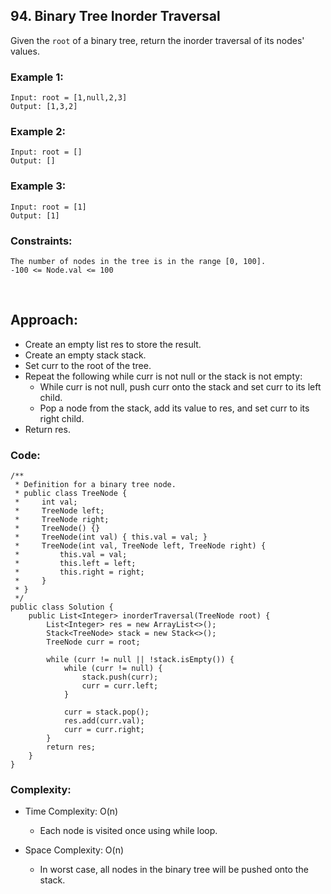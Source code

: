 ## 94. Binary Tree Inorder Traversal    
  
Given the ```root``` of a binary tree, return the inorder traversal of its nodes' values.    
 
### Example 1:    
```
Input: root = [1,null,2,3]
Output: [1,3,2]
```    

### Example 2:  
```
Input: root = []
Output: []
```   

### Example 3:   
```
Input: root = [1]
Output: [1]
```     

### Constraints:   
```
The number of nodes in the tree is in the range [0, 100].
-100 <= Node.val <= 100
```   

<br>   

## Approach:   

* Create an empty list res to store the result.
* Create an empty stack stack.
* Set curr to the root of the tree.
* Repeat the following while curr is not null or the stack is not empty:
    * While curr is not null, push curr onto the stack and set curr to its left child.
    * Pop a node from the stack, add its value to res, and set curr to its right child.
* Return res.   

### Code:   
```
/**
 * Definition for a binary tree node.
 * public class TreeNode {
 *     int val;
 *     TreeNode left;
 *     TreeNode right;
 *     TreeNode() {}
 *     TreeNode(int val) { this.val = val; }
 *     TreeNode(int val, TreeNode left, TreeNode right) {
 *         this.val = val;
 *         this.left = left;
 *         this.right = right;
 *     }
 * }
 */
public class Solution {
    public List<Integer> inorderTraversal(TreeNode root) {
        List<Integer> res = new ArrayList<>();
        Stack<TreeNode> stack = new Stack<>();
        TreeNode curr = root;

        while (curr != null || !stack.isEmpty()) {
            while (curr != null) {
                stack.push(curr);
                curr = curr.left;
            }
            
            curr = stack.pop();
            res.add(curr.val);
            curr = curr.right;
        }
        return res;
    }
}
```    

### Complexity:  

* Time Complexity: O(n)
    * Each node is visited once using while loop.

* Space Complexity: O(n)
    * In worst case, all nodes in the binary tree will be pushed onto the stack.  


